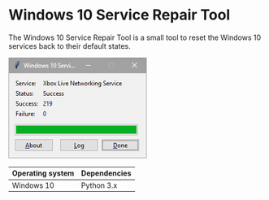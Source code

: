 # Windows 10 Service Repair Tool

The Windows 10 Service Repair Tool is a small tool to reset the Windows 10 services back to their default states.

!["Screenshot of the Windows 10 Service Repair Tool"](https://github.com/ikem-krueger/win10srv/blob/master/Screenshot.png)

| Operating system | Dependencies         |
| ---------------- | :------------------- |
| Windows 10       | Python 3.x           |
